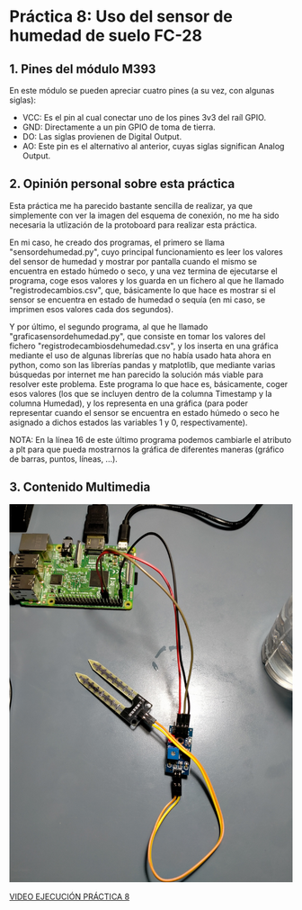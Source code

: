 # Práctica 8: Uso del sensor de humedad de suelo FC-28

## 1. Pines del módulo M393

En este módulo se pueden apreciar cuatro pines (a su vez, con algunas siglas):

- VCC: Es el pin al cual conectar uno de los pines 3v3 del raíl GPIO.
- GND: Directamente a un pin GPIO de toma de tierra.
- DO: Las siglas provienen de Digital Output.
- AO: Este pin es el alternativo al anterior, cuyas siglas significan Analog Output.

## 2. Opinión personal sobre esta práctica

Esta práctica me ha parecido bastante sencilla de realizar, ya que simplemente con ver la imagen del esquema de conexión, no me ha sido necesaria la  utlización de la protoboard para realizar esta práctica.

En mi caso, he creado dos programas, el primero se llama "sensordehumedad.py", cuyo principal funcionamiento es leer los valores del sensor de humedad y mostrar por pantalla cuando el mismo se encuentra en estado húmedo o seco, y una vez termina de ejecutarse el programa, coge esos valores y los guarda en un fichero al que he llamado "registrodecambios.csv", que, básicamente lo que hace es mostrar si el sensor se encuentra en estado de humedad o sequía (en mi caso, se imprimen esos valores cada dos segundos).

Y por último, el segundo programa, al que he llamado "graficasensordehumedad.py", que consiste en tomar los valores del fichero "registrodecambiosdehumedad.csv", y los inserta en una gráfica mediante el uso de algunas librerías que no había usado hata ahora en python, como son las librerías pandas y matplotlib, que mediante varias búsquedas por internet me han parecido la solución más viable para resolver este problema. Este programa lo que hace es, básicamente, coger esos valores (los que se incluyen dentro de la columna Timestamp y la columna Humedad), y los representa en una gráfica (para poder representar cuando el sensor se encuentra en estado húmedo o seco he asignado a dichos estados las variables 1 y 0, respectivamente).

NOTA: En la línea 16 de este último programa podemos cambiarle el atributo a plt para que pueda mostrarnos la gráfica de diferentes maneras (gráfico de barras, puntos, líneas, ...).

## 3. Contenido Multimedia

<p align="center">
  <img src="https://github.com/aleon2020/SYA_2022-2023/blob/main/Pr%C3%A1cticas/Pr%C3%A1ctica%208:%20Uso%20del%20sensor%20de%20humedad%20de%20suelo%20FC-28/media/Imagen%20Circuito%20Pr%C3%A1ctica%208.jpg?raw=true">
</p>

[VIDEO EJECUCIÓN PRÁCTICA 8](https://github.com/aleon2020/SYA_2022-2023/blob/main/Pr%C3%A1cticas/Pr%C3%A1ctica%208%3A%20Uso%20del%20sensor%20de%20humedad%20de%20suelo%20FC-28/media/Video%20Ejecuci%C3%B3n%20Pr%C3%A1ctica%208.mp4)
